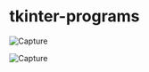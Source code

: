 # tkinter-programs

![Capture](https://user-images.githubusercontent.com/82524305/116076581-0ac4ef00-a6b2-11eb-92f9-8ff2dccaa4e5.PNG)

![Capture](https://user-images.githubusercontent.com/82524305/116076833-63948780-a6b2-11eb-8f58-1c97dcc0b42c.PNG)
